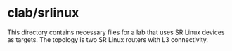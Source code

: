 # clab/srlinux
This directory contains necessary files for a lab that uses SR Linux devices as targets. The topology is two SR Linux routers with L3 connectivity.
